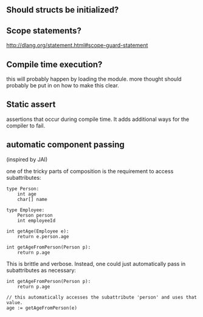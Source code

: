 ## Should structs be initialized?


## Scope statements?
http://dlang.org/statement.html#scope-guard-statement

## Compile time execution?

this will probably happen by loading the module. more thought should
probably be put in on how to make this clear.

## Static assert

assertions that occur during compile time. It adds additional ways for the
compiler to fail.

## automatic component passing
(inspired by JAI)

one of the tricky parts of composition is the requirement to access
subattributes:

    type Person:
        int age
        char[] name

    type Employee:
        Person person
        int employeeId

    int getAge(Employee e):
        return e.person.age

    int getAgeFromPerson(Person p):
        return p.age


This is brittle and verbose. Instead, one could just automatically pass in subattributes as necessary:

    int getAgeFromPerson(Person p):
        return p.age

    // this automatically accesses the subattribute 'person' and uses that value.
    age := getAgeFromPerson(e)
